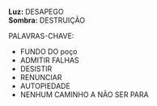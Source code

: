 **Luz:** DESAPEGO  
**Sombra:** DESTRUIÇÃO

PALAVRAS-CHAVE:
- FUNDO DO poço
- ADMITIR FALHAS
- DESISTIR
- RENUNCIAR
- AUTOPIEDADE
- NENHUM CAMINHO A NÃO SER PARA